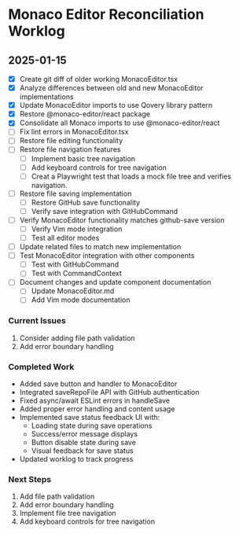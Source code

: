 # Monaco Editor Reconciliation Worklog

## 2025-01-15

- [x] Create git diff of older working MonacoEditor.tsx
- [x] Analyze differences between old and new MonacoEditor implementations
- [x] Update MonacoEditor imports to use Qovery library pattern
- [x] Restore @monaco-editor/react package
- [x] Consolidate all Monaco imports to use @monaco-editor/react
- [ ] Fix lint errors in MonacoEditor.tsx
- [ ] Restore file editing functionality
- [ ] Restore file navigation features
  - [ ] Implement basic tree navigation
  - [ ] Add keyboard controls for tree navigation
  - [ ] Creat a Playwright test that loads a mock file tree and verifies navigation.
- [ ] Restore file saving implementation
  - [ ] Restore GitHub save functionality
  - [ ] Verify save integration with GitHubCommand
- [ ] Verify MonacoEditor functionality matches github-save version
  - [ ] Verify Vim mode integration
  - [ ] Test all editor modes
- [ ] Update related files to match new implementation
- [ ] Test MonacoEditor integration with other components
  - [ ] Test with GitHubCommand
  - [ ] Test with CommandContext
- [ ] Document changes and update component documentation
  - [ ] Update MonacoEditor.md
  - [ ] Add Vim mode documentation

### Current Issues
1. Consider adding file path validation
2. Add error boundary handling

### Completed Work
- Added save button and handler to MonacoEditor
- Integrated saveRepoFile API with GitHub authentication
- Fixed async/await ESLint errors in handleSave
- Added proper error handling and content usage
- Implemented save status feedback UI with:
  * Loading state during save operations
  * Success/error message displays
  * Button disable state during save
  * Visual feedback for save status
- Updated worklog to track progress

### Next Steps
1. Add file path validation
2. Add error boundary handling
3. Implement file tree navigation
4. Add keyboard controls for tree navigation
